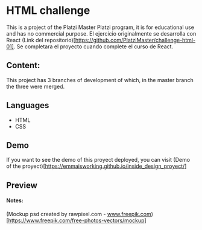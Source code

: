 # HTML challenge
This is a project of the Platzi Master Platzi program, it is for educational use and has no commercial purpose.
El ejercicio originalmente se desarrolla con React (Link del repositorio)[https://github.com/PlatziMaster/challenge-html-01]. Se completara el proyecto cuando complete el curso de React.

## Content:
This project has 3 branches of development of which, in the master branch the three were merged.

## Languages
- HTML
- CSS

## Demo
If you want to see the demo of this proyect deployed, you can visit (Demo of the proyect)[https://emmaisworking.github.io/inside_design_proyect/]

## Preview


#### Notes:
(Mockup psd created by rawpixel.com - www.freepik.com)[https://www.freepik.com/free-photos-vectors/mockup]
